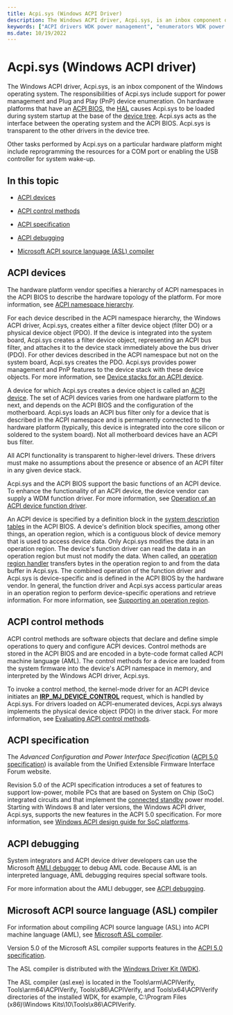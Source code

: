 ```yaml
---
title: Acpi.sys (Windows ACPI Driver)
description: The Windows ACPI driver, Acpi.sys, is an inbox component of the Windows operating system.
keywords: ["ACPI drivers WDK power management", "enumerators WDK power management", "PDOs WDK power management", "filter DOs WDK power management", "physical device objects WDK power management"]
ms.date: 10/19/2022
---
```


# Acpi.sys (Windows ACPI driver)

The Windows ACPI driver, Acpi.sys, is an inbox component of the Windows operating system. The responsibilities of Acpi.sys include support for power management and Plug and Play (PnP) device enumeration. On hardware platforms that have an [ACPI BIOS](acpi-bios.md), the [HAL](windows-kernel-mode-hal-library.md) causes Acpi.sys to be loaded during system startup at the base of the [device tree](device-tree.md). Acpi.sys acts as the interface between the operating system and the ACPI BIOS. Acpi.sys is transparent to the other drivers in the device tree.

Other tasks performed by Acpi.sys on a particular hardware platform might include reprogramming the resources for a COM port or enabling the USB controller for system wake-up.

## In this topic

- [ACPI devices](#acpi-devices)

- [ACPI control methods](#acpi-control-methods)

- [ACPI specification](#acpi-specification)

- [ACPI debugging](#acpi-debugging)

- [Microsoft ACPI source language (ASL) compiler](#microsoft-acpi-source-language-asl-compiler)

## ACPI devices

The hardware platform vendor specifies a hierarchy of ACPI namespaces in the ACPI BIOS to describe the hardware topology of the platform. For more information, see [ACPI namespace hierarchy](../bringup/acpi-namespace-hierarchy.md).

For each device described in the ACPI namespace hierarchy, the Windows ACPI driver, Acpi.sys, creates either a filter device object (filter DO) or a physical device object (PDO). If the device is integrated into the system board, Acpi.sys creates a filter device object, representing an ACPI bus filter, and attaches it to the device stack immediately above the bus driver (PDO). For other devices described in the ACPI namespace but not on the system board, Acpi.sys creates the PDO. Acpi.sys provides power management and PnP features to the device stack with these device objects. For more information, see [Device stacks for an ACPI device](../acpi/device-stacks-for-an-acpi-device.md).

A device for which Acpi.sys creates a device object is called an [ACPI device](../acpi/supporting-acpi-devices.md). The set of ACPI devices varies from one hardware platform to the next, and depends on the ACPI BIOS and the configuration of the motherboard. Acpi.sys loads an ACPI bus filter only for a device that is described in the ACPI namespace and is permanently connected to the hardware platform (typically, this device is integrated into the core silicon or soldered to the system board). Not all motherboard devices have an ACPI bus filter.

All ACPI functionality is transparent to higher-level drivers. These drivers must make no assumptions about the presence or absence of an ACPI filter in any given device stack.

Acpi.sys and the ACPI BIOS support the basic functions of an ACPI device. To enhance the functionality of an ACPI device, the device vendor can supply a WDM function driver. For more information, see [Operation of an ACPI device function driver](../acpi/operation-of-an-acpi-device-function-driver.md).

An ACPI device is specified by a definition block in the [system description tables](../bringup/acpi-system-description-tables.md) in the ACPI BIOS. A device's definition block specifies, among other things, an operation region, which is a contiguous block of device memory that is used to access device data. Only Acpi.sys modifies the data in an operation region. The device's function driver can read the data in an operation region but must not modify the data. When called, an [operation region handler](../acpi/implementing-an-operation-region-handler.md) transfers bytes in the operation region to and from the data buffer in Acpi.sys. The combined operation of the function driver and Acpi.sys is device-specific and is defined in the ACPI BIOS by the hardware vendor. In general, the function driver and Acpi.sys access particular areas in an operation region to perform device-specific operations and retrieve information. For more information, see [Supporting an operation region](../acpi/supporting-an-operation-region.md).

## ACPI control methods

ACPI control methods are software objects that declare and define simple operations to query and configure ACPI devices. Control methods are stored in the ACPI BIOS and are encoded in a byte-code format called ACPI machine language (AML). The control methods for a device are loaded from the system firmware into the device's ACPI namespace in memory, and interpreted by the Windows ACPI driver, Acpi.sys.

To invoke a control method, the kernel-mode driver for an ACPI device initiates an [**IRP_MJ_DEVICE_CONTROL**](./irp-mj-device-control.md) request, which is handled by Acpi.sys. For drivers loaded on ACPI-enumerated devices, Acpi.sys always implements the physical device object (PDO) in the driver stack. For more information, see [Evaluating ACPI control methods](../acpi/evaluating-acpi-control-methods.md).

## ACPI specification

The *Advanced Configuration and Power Interface Specification* ([ACPI 5.0 specification](https://uefi.org/specifications)) is available from the Unified Extensible Firmware Interface Forum website.

Revision 5.0 of the ACPI specification introduces a set of features to support low-power, mobile PCs that are based on System on Chip (SoC) integrated circuits and that implement the [connected standby](/windows-hardware/design/device-experiences/modern-standby) power model. Starting with Windows 8 and later versions, the Windows ACPI driver, Acpi.sys, supports the new features in the ACPI 5.0 specification. For more information, see [Windows ACPI design guide for SoC platforms](../bringup/windows-acpi-design-guide-for-soc-platforms.md).

## ACPI debugging

System integrators and ACPI device driver developers can use the Microsoft [AMLI debugger](../debugger/introduction-to-the-amli-debugger.md) to debug AML code. Because AML is an interpreted language, AML debugging requires special software tools.

For more information about the AMLI debugger, see [ACPI debugging](../debugger/acpi-debugging.md).

## Microsoft ACPI source language (ASL) compiler

For information about compiling ACPI source language (ASL) into ACPI machine language (AML), see [Microsoft ASL compiler](../bringup/microsoft-asl-compiler.md).

Version 5.0 of the Microsoft ASL compiler supports features in the [ACPI 5.0 specification](https://uefi.org/specifications).

The ASL compiler is distributed with the [Windows Driver Kit (WDK)](../download-the-wdk.md).

The ASL compiler (asl.exe) is located in the Tools\\arm\\ACPIVerify, Tools\\arm64\\ACPIVerify, Tools\\x86\\ACPIVerify, and Tools\\x64\\ACPIVerify directories of the installed WDK, for example, C:\Program Files (x86)\Windows Kits\10\Tools\x86\ACPIVerify.

